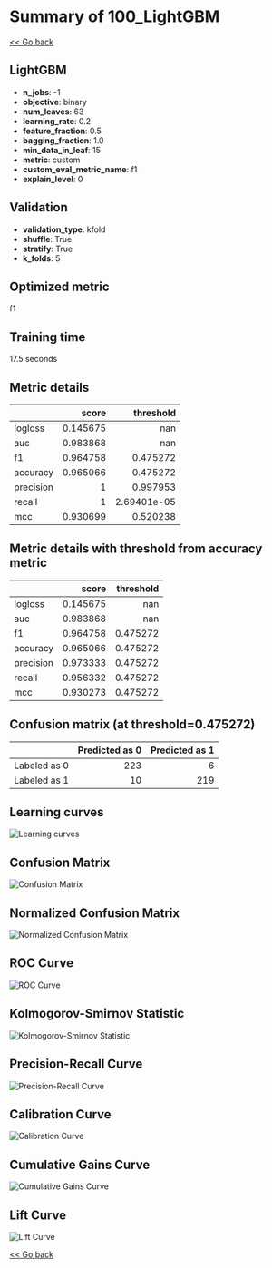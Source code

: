 # Summary of 100_LightGBM

[<< Go back](../README.md)


## LightGBM
- **n_jobs**: -1
- **objective**: binary
- **num_leaves**: 63
- **learning_rate**: 0.2
- **feature_fraction**: 0.5
- **bagging_fraction**: 1.0
- **min_data_in_leaf**: 15
- **metric**: custom
- **custom_eval_metric_name**: f1
- **explain_level**: 0

## Validation
 - **validation_type**: kfold
 - **shuffle**: True
 - **stratify**: True
 - **k_folds**: 5

## Optimized metric
f1

## Training time

17.5 seconds

## Metric details
|           |    score |     threshold |
|:----------|---------:|--------------:|
| logloss   | 0.145675 | nan           |
| auc       | 0.983868 | nan           |
| f1        | 0.964758 |   0.475272    |
| accuracy  | 0.965066 |   0.475272    |
| precision | 1        |   0.997953    |
| recall    | 1        |   2.69401e-05 |
| mcc       | 0.930699 |   0.520238    |


## Metric details with threshold from accuracy metric
|           |    score |   threshold |
|:----------|---------:|------------:|
| logloss   | 0.145675 |  nan        |
| auc       | 0.983868 |  nan        |
| f1        | 0.964758 |    0.475272 |
| accuracy  | 0.965066 |    0.475272 |
| precision | 0.973333 |    0.475272 |
| recall    | 0.956332 |    0.475272 |
| mcc       | 0.930273 |    0.475272 |


## Confusion matrix (at threshold=0.475272)
|              |   Predicted as 0 |   Predicted as 1 |
|:-------------|-----------------:|-----------------:|
| Labeled as 0 |              223 |                6 |
| Labeled as 1 |               10 |              219 |

## Learning curves
![Learning curves](learning_curves.png)
## Confusion Matrix

![Confusion Matrix](confusion_matrix.png)


## Normalized Confusion Matrix

![Normalized Confusion Matrix](confusion_matrix_normalized.png)


## ROC Curve

![ROC Curve](roc_curve.png)


## Kolmogorov-Smirnov Statistic

![Kolmogorov-Smirnov Statistic](ks_statistic.png)


## Precision-Recall Curve

![Precision-Recall Curve](precision_recall_curve.png)


## Calibration Curve

![Calibration Curve](calibration_curve_curve.png)


## Cumulative Gains Curve

![Cumulative Gains Curve](cumulative_gains_curve.png)


## Lift Curve

![Lift Curve](lift_curve.png)



[<< Go back](../README.md)
